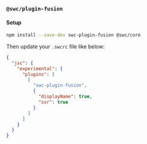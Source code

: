 ### `@swc/plugin-fusion`

#### Setup

```sh
npm install --save-dev swc-plugin-fusion @swc/core
```

Then update your `.swcrc` file like below:

```json
{
  "jsc": {
    "experimental": {
      "plugins": [
        [
          "swc-plugin-fusion",
          {
            "displayName": true,
            "ssr": true
          }
        ]
      ]
    }
  }
}
```
